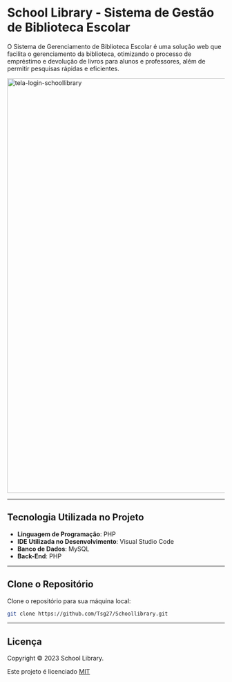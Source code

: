 # School Library - Sistema de Gestão de Biblioteca Escolar

O Sistema de Gerenciamento de Biblioteca Escolar é uma solução web que facilita o gerenciamento da biblioteca, otimizando o processo de empréstimo e devolução de livros para alunos e professores, além de permitir pesquisas rápidas e eficientes.

<img width="960" alt="tela-login-schoollibrary" src="https://github.com/user-attachments/assets/51fd3c8e-e3c4-44b7-a3b3-465cfd8bbd13">

---

## Tecnologia Utilizada no Projeto

- **Linguagem de Programação**: PHP  
- **IDE Utilizada no Desenvolvimento**: Visual Studio Code  
- **Banco de Dados**: MySQL  
- **Back-End**: PHP  

---

## Clone o Repositório

Clone o repositório para sua máquina local:

```bash
git clone https://github.com/Tsg27/Schoollibrary.git
```

---

## Licença
Copyright © 2023 School Library.

Este projeto é licenciado [MIT](https://choosealicense.com/licenses/mit/)
